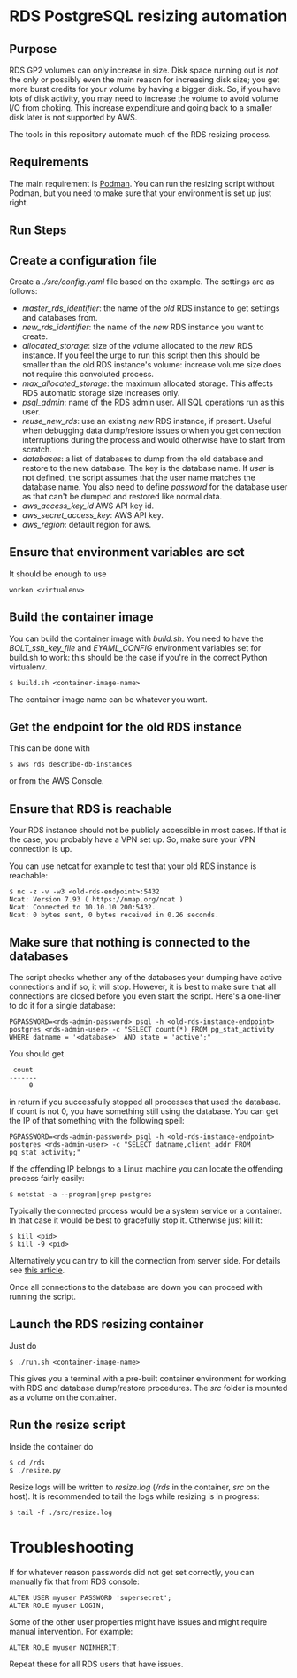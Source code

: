 # RDS PostgreSQL resizing automation

## Purpose

RDS GP2 volumes can only increase in size. Disk space running out is *not* the
only or possibly even the main reason for increasing disk size; you get more
burst credits for your volume by having a bigger disk. So, if you have lots of
disk activity, you may need to increase the volume to avoid volume I/O from
choking. This increase expenditure and going back to a smaller disk later is
not supported by AWS.

The tools in this repository automate much of the RDS resizing process.

## Requirements

The main requirement is [Podman](https://podman.io/). You can run the resizing
script without Podman, but you need to make sure that your environment is set
up just right.

## Run Steps

## Create a configuration file

Create a *./src/config.yaml* file based on the example. The settings are as follows:

* *master_rds_identifier*: the name of the *old* RDS instance to get settings and databases from.
* *new_rds_identifier*: the name of the *new* RDS instance you want to create.
* *allocated_storage*: size of the volume allocated to the *new* RDS instance. If you feel the urge to run this script then this should be smaller than the old RDS instance's volume: increase volume size does not require this convoluted process.
* *max_allocated_storage*: the maximum allocated storage. This affects RDS automatic storage size increases only.
* *psql_admin*: name of the RDS admin user. All SQL operations run as this user.
* *reuse_new_rds*: use an existing *new* RDS instance, if present. Useful when debugging data dump/restore issues orwhen you get connection interruptions during the process and would otherwise have to start from scratch.
* *databases*: a list of databases to dump from the old database and restore to the new database. The key is the database name. If *user* is not defined, the script assumes that the user name matches the database name. You also need to define *password* for the database user as that can't be dumped and restored like normal data.
* *aws_access_key_id* AWS API key id.
* *aws_secret_access_key*: AWS API key.
* *aws_region*: default region for aws.

## Ensure that environment variables are set

It should be enough to use

    workon <virtualenv>

## Build the container image

You can build the container image with *build.sh*. You need to have the
*BOLT_ssh_key_file* and *EYAML_CONFIG* environment variables set for build.sh
to work: this should be the case if you're in the correct Python virtualenv.

    $ build.sh <container-image-name>

The container image name can be whatever you want.

## Get the endpoint for the old RDS instance

This can be done with

    $ aws rds describe-db-instances

or from the AWS Console.

## Ensure that RDS is reachable

Your RDS instance should not be publicly accessible in most cases. If that is
the case, you probably have a VPN set up. So, make sure your VPN connection is
up.

You can use netcat for example to test that your old RDS instance is reachable:

    $ nc -z -v -w3 <old-rds-endpoint>:5432
    Ncat: Version 7.93 ( https://nmap.org/ncat )
    Ncat: Connected to 10.10.10.200:5432.
    Ncat: 0 bytes sent, 0 bytes received in 0.26 seconds.

## Make sure that nothing is connected to the databases

The script checks whether any of the databases your dumping have active
connections and if so, it will stop. However, it is best to make sure that all
connections are closed before you even start the script. Here's a one-liner to
do it for a single database:

    PGPASSWORD=<rds-admin-password> psql -h <old-rds-instance-endpoint> postgres <rds-admin-user> -c "SELECT count(*) FROM pg_stat_activity WHERE datname = '<database>' AND state = 'active';"

You should get

     count
    -------
         0

in return if you successfully stopped all processes that used the database. If count is not 0, you have something still using the database. You can get the IP of that something with the following spell:

    PGPASSWORD=<rds-admin-password> psql -h <old-rds-instance-endpoint> postgres <rds-admin-user> -c "SELECT datname,client_addr FROM pg_stat_activity;"

If the offending IP belongs to a Linux machine you can locate the offending process fairly easily:

    $ netstat -a --program|grep postgres

Typically the connected process would be a system service or a container. In that case it would be best to gracefully stop it. Otherwise just kill it:

    $ kill <pid>
    $ kill -9 <pid>

Alternatively you can try to kill the connection from server side. For details see [this article](https://dataedo.com/kb/query/postgresql/kill-session).

Once all connections to the database are down you can proceed with running the script.

## Launch the RDS resizing container

Just do

    $ ./run.sh <container-image-name>

This gives you a terminal with a pre-built container  environment for working
with RDS and database dump/restore procedures. The *src* folder is mounted as a
volume on the container.

## Run the resize script

Inside the container do

    $ cd /rds
    $ ./resize.py

Resize logs will be written to *resize.log* (*/rds* in the container, *src* on
the host). It is recommended to tail the logs while resizing is in progress:

    $ tail -f ./src/resize.log


# Troubleshooting

If for whatever reason passwords did not get set correctly, you can manually
fix that from RDS console:

    ALTER USER myuser PASSWORD 'supersecret';
    ALTER ROLE myuser LOGIN;

Some of the other user properties might have issues and might require manual
intervention. For example:

    ALTER ROLE myuser NOINHERIT;

Repeat these for all RDS users that have issues.

